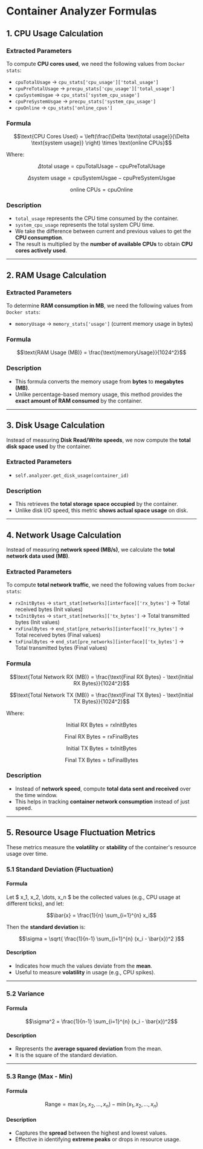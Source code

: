 # **Container Analyzer Formulas**

## **1. CPU Usage Calculation**

### **Extracted Parameters**

To compute **CPU cores used**, we need the following values from `Docker stats`:

- `cpuTotalUsage` → `cpu_stats['cpu_usage']['total_usage']`
- `cpuPreTotalUsage` → `precpu_stats['cpu_usage']['total_usage']`
- `cpuSystemUsgae` → `cpu_stats['system_cpu_usage']`
- `cpuPreSystemUsgae` → `precpu_stats['system_cpu_usage']`
- `cpuOnline` → `cpu_stats['online_cpus']`

### **Formula**

$$\text{CPU Cores Used} = \left(\frac{\Delta \text{total usage}}{\Delta \text{system usage}} \right) \times \text{online CPUs}$$

Where:

$$\Delta \text{total usage} = \text{cpuTotalUsage} - \text{cpuPreTotalUsage}$$

$$\Delta \text{system usage} = \text{cpuSystemUsgae} - \text{cpuPreSystemUsgae}$$

$$\text{online CPUs} = \text{cpuOnline}$$

### **Description**

- `total_usage` represents the CPU time consumed by the container.
- `system_cpu_usage` represents the total system CPU time.
- We take the difference between current and previous values to get the **CPU consumption**.
- The result is multiplied by the **number of available CPUs** to obtain **CPU cores actively used**.

---

## **2. RAM Usage Calculation**

### **Extracted Parameters**

To determine **RAM consumption in MB**, we need the following values from `Docker stats`:

- `memoryUsage` → `memory_stats['usage']` (current memory usage in bytes)

### **Formula**

$$\text{RAM Usage (MB)} = \frac{\text{memoryUsage}}{1024^2}$$

### **Description**

- This formula converts the memory usage from **bytes** to **megabytes (MB)**.
- Unlike percentage-based memory usage, this method provides the **exact amount of RAM consumed** by the container.

---

## **3. Disk Usage Calculation**

Instead of measuring **Disk Read/Write speeds**, we now compute the **total disk space used** by the container.

### **Extracted Parameters**

- `self.analyzer.get_disk_usage(container_id)`

### **Description**
- This retrieves the **total storage space occupied** by the container.
- Unlike disk I/O speed, this metric **shows actual space usage** on disk.

---

## **4. Network Usage Calculation**

Instead of measuring **network speed (MB/s)**, we calculate the **total network data used (MB)**.

### **Extracted Parameters**

To compute **total network traffic**, we need the following values from `Docker stats`:

- `rxInitBytes` → `start_stat[networks][interface]['rx_bytes']` → Total received bytes (Init values)
- `txInitBytes` → `start_stat[networks]['tx_bytes']` → Total transmitted bytes (Init values)
- `rxFinalBytes` → `end_stat[pre_networks][interface]['rx_bytes']` → Total received bytes (Final values)
- `txFinalBytes` → `end_stat[pre_networks][interface]['tx_bytes']` → Total transmitted bytes (Final values)

### **Formula**

$$\text{Total Network RX (MB)} = \frac{\text{Final RX Bytes} - \text{Initial RX Bytes}}{1024^2}$$

$$\text{Total Network TX (MB)} = \frac{\text{Final TX Bytes} - \text{Initial TX Bytes}}{1024^2}$$

Where:

$$\text{Initial RX Bytes} = \text{rxInitBytes}$$

$$\text{Final RX Bytes} = \text{rxFinalBytes}$$

$$\text{Initial TX Bytes} = \text{txInitBytes}$$

$$\text{Final TX Bytes} = \text{txFinalBytes}$$

### **Description**

- Instead of **network speed**, compute **total data sent and received** over the time window.
- This helps in tracking **container network consumption** instead of just speed.

---

## **5. Resource Usage Fluctuation Metrics**

These metrics measure the **volatility** or **stability** of the container's resource usage over time.

### **5.1 Standard Deviation (Fluctuation)**

#### **Formula**

Let $ x_1, x_2, \dots, x_n $ be the collected values (e.g., CPU usage at different ticks), and let:

$$\bar{x} = \frac{1}{n} \sum_{i=1}^{n} x_i$$

Then the **standard deviation** is:

$$\sigma = \sqrt{ \frac{1}{n-1} \sum_{i=1}^{n} (x_i - \bar{x})^2 }$$

#### **Description**
- Indicates how much the values deviate from the **mean**.
- Useful to measure **volatility** in usage (e.g., CPU spikes).

---

### **5.2 Variance**

#### **Formula**

$$\sigma^2 = \frac{1}{n-1} \sum_{i=1}^{n} (x_i - \bar{x})^2$$

#### **Description**
- Represents the **average squared deviation** from the mean.
- It is the square of the standard deviation.

---

### **5.3 Range (Max - Min)**

#### **Formula**

$$\text{Range} = \max(x_1, x_2, \dots, x_n) - \min(x_1, x_2, \dots, x_n)$$

#### **Description**
- Captures the **spread** between the highest and lowest values.
- Effective in identifying **extreme peaks** or drops in resource usage.

